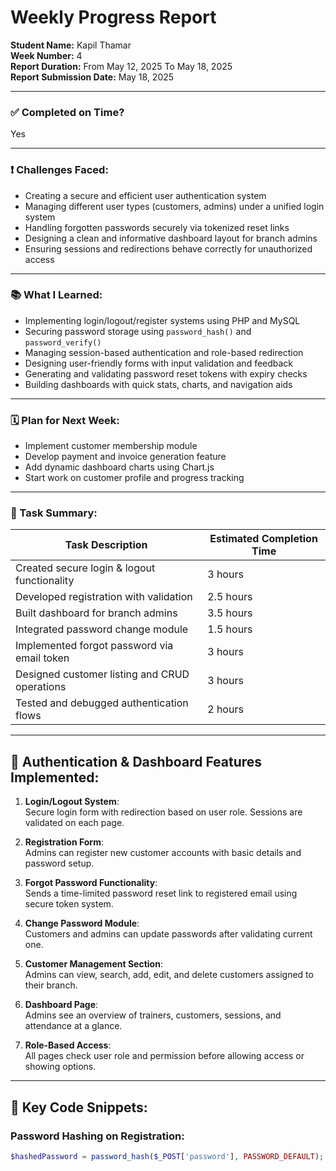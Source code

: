# Weekly Progress Report

**Student Name:** Kapil Thamar  
**Week Number:** 4  
**Report Duration:** From May 12, 2025 To May 18, 2025  
**Report Submission Date:** May 18, 2025  

---

### ✅ Completed on Time?  
Yes

---

### ❗ Challenges Faced:
- Creating a secure and efficient user authentication system  
- Managing different user types (customers, admins) under a unified login system  
- Handling forgotten passwords securely via tokenized reset links  
- Designing a clean and informative dashboard layout for branch admins  
- Ensuring sessions and redirections behave correctly for unauthorized access  

---

### 📚 What I Learned:
- Implementing login/logout/register systems using PHP and MySQL  
- Securing password storage using `password_hash()` and `password_verify()`  
- Managing session-based authentication and role-based redirection  
- Designing user-friendly forms with input validation and feedback  
- Generating and validating password reset tokens with expiry checks  
- Building dashboards with quick stats, charts, and navigation aids  

---

### 🗓️ Plan for Next Week:
- Implement customer membership module  
- Develop payment and invoice generation feature  
- Add dynamic dashboard charts using Chart.js  
- Start work on customer profile and progress tracking  

---

### 📝 Task Summary:

| Task Description                                    | Estimated Completion Time |
|----------------------------------------------------|----------------------------|
| Created secure login & logout functionality        | 3 hours                    |
| Developed registration with validation             | 2.5 hours                  |
| Built dashboard for branch admins                  | 3.5 hours                  |
| Integrated password change module                  | 1.5 hours                  |
| Implemented forgot password via email token        | 3 hours                    |
| Designed customer listing and CRUD operations      | 3 hours                    |
| Tested and debugged authentication flows           | 2 hours                    |

---

## 👥 Authentication & Dashboard Features Implemented:

1. **Login/Logout System**:  
   Secure login form with redirection based on user role. Sessions are validated on each page.

2. **Registration Form**:  
   Admins can register new customer accounts with basic details and password setup.

3. **Forgot Password Functionality**:  
   Sends a time-limited password reset link to registered email using secure token system.

4. **Change Password Module**:  
   Customers and admins can update passwords after validating current one.

5. **Customer Management Section**:  
   Admins can view, search, add, edit, and delete customers assigned to their branch.

6. **Dashboard Page**:  
   Admins see an overview of trainers, customers, sessions, and attendance at a glance. 

7. **Role-Based Access**:  
   All pages check user role and permission before allowing access or showing options.

---

## 🔐 Key Code Snippets:

### Password Hashing on Registration:
```php
$hashedPassword = password_hash($_POST['password'], PASSWORD_DEFAULT);